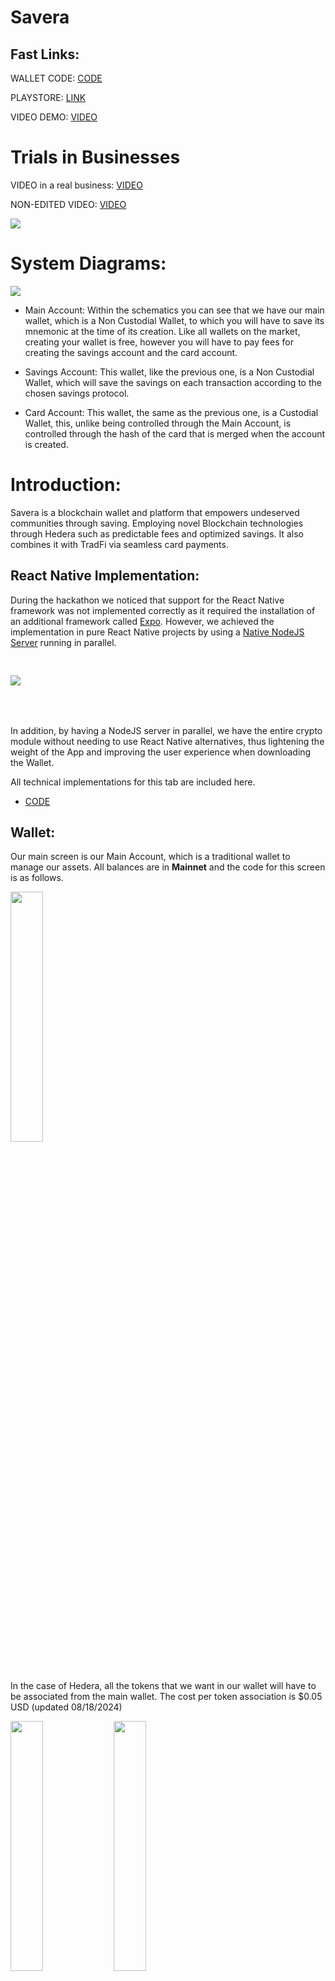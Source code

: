 # Savera

## Fast Links:

WALLET CODE: [CODE](./Savera/)

PLAYSTORE: [LINK](https://play.google.com/store/apps/details?id=com.altaga.savera)

VIDEO DEMO: [VIDEO](https://youtu.be/APm5rPMn-Kg)

# Trials in Businesses

VIDEO in a real business: [VIDEO](https://youtu.be/w2WL8tunOlk)

NON-EDITED VIDEO: [VIDEO](https://youtu.be/UTTW62M5JV4)

<img src="./Images/01.png">

# System Diagrams:

<img src="./Images/02.png">

- Main Account: Within the schematics you can see that we have our main wallet, which is a Non Custodial Wallet, to which you will have to save its mnemonic at the time of its creation. Like all wallets on the market, creating your wallet is free, however you will have to pay fees for creating the savings account and the card account.

- Savings Account: This wallet, like the previous one, is a Non Custodial Wallet, which will save the savings on each transaction according to the chosen savings protocol.

- Card Account: This wallet, the same as the previous one, is a Custodial Wallet, this, unlike being controlled through the Main Account, is controlled through the hash of the card that is merged when the account is created.

# Introduction:

Savera is a blockchain wallet and platform that empowers undeserved communities through saving. Employing novel Blockchain technologies through Hedera such as predictable fees and optimized savings. It also combines it with TradFi via seamless card payments.

## React Native Implementation:

During the hackathon we noticed that support for the React Native framework was not implemented correctly as it required the installation of an additional framework called [Expo](https://expo.dev/). However, we achieved the implementation in pure React Native projects by using a [Native NodeJS Server](https://github.com/nodejs-mobile/nodejs-mobile-react-native) running in parallel.

<img src="./Images/03.png" style="margin-top:30px;margin-bottom:50px;">

In addition, by having a NodeJS server in parallel, we have the entire crypto module without needing to use React Native alternatives, thus lightening the weight of the App and improving the user experience when downloading the Wallet.

All technical implementations for this tab are included here.

- [CODE](./Savera/nodejs-assets/nodejs-project/main.js)

## Wallet:

Our main screen is our Main Account, which is a traditional wallet to manage our assets. All balances are in **Mainnet** and the code for this screen is as follows. 

<img src="./Images/04.png" width="32%">

In the case of Hedera, all the tokens that we want in our wallet will have to be associated from the main wallet. The cost per token association is $0.05 USD (updated 08/18/2024)

<img src="./Images/05.png" width="32%"> <img src="./Images/06.png" width="32%">

All technical implementations for this tab are included here.

- [CODE](./Savera/src/screens/main/tabs/tab1.js)

## Send:

This screen is important and allows us to make simple or batch transfers from our wallet. And the code for this screen is the following. 

<img src="./Images/07.png" width="32%"> <img src="./Images/08.png" width="32%">

It should be remembered that if the Savings account is active, one more transaction will be added to the final transfer to our savings account. All this is very easy to do with Hedera, even if Visa is one of its clients. [2](#references).

All technical implementations for this tab are included here.

- [CODE](./Savera/src/screens/sendWallet/sendWallet.js)

## Receive:

With this screen, you can easily show your Wallet to receive funds, whether Hedera or Any Token.

<img src="./Images/09.png" width="32%">

User Interface Fun Fact: To maintain the compatibility of wallets like Blade Wallet with our app, it was necessary to round the edges of the QR code in this section, since if the edges are not rounded these wallets will not read the AccountId.

<img src="./Images/10.png" width="32%">

All technical implementations for this tab are included here.
- [CODE](./Savera/src/screens/depositWallet/depositWallet.js) 

## Payment: 

In this tab we intend to make it the same as using a traditional POS, this allows us to enter the amount to be charged in USD and to be able to make the payment with one of our virtual cards. And this is the function code: 

<img src="./Images/11.png" width="32%"> <img src="./Images/12.png" width="32%"> <img src="./Images/13.png" width="32%">

All technical implementations for this tab are included here.
- [CODE](./Savera/src/screens/paymentWallet/paymentWallet.js)
- [WITHDRAW FROM CARD](./Cloud%20Functions/WithdrawCard.js)

## Savings:

The savings account is a Non Custodial Wallet which allows us to have savings based on protocols. We will explain these protocols a little later. However, on this screen you can withdraw the savings according to the defined date and the code on this screen is the next. 

<img src="./Images/14.png" width="32%"> <img src="./Images/15.png" width="32%"> <img src="./Images/16.png" width="32%">

All technical implementations for this tab are included here.
- [CODE](./Savera/src/screens/main/tabs/tab2.js)

### Savings Protocol:

- Balanced Protocol, this protocol performs a weighted rounding according to the amount to be paid in the transaction, so that the larger the transaction, the greater the savings, in order not to affect the user. And this is the function code:

        export function balancedSavingToken(number, usd1, usd2) {
            const balance = number * usd1;
            let amount = 0;
            if (balance <= 1) {
                amount = 1;
            } else if (balance > 1 && balance <= 10) {
                amount = Math.ceil(balance);
            } else if (balance > 10 && balance <= 100) {
                const intBalance = parseInt(balance, 10);
                const value = parseInt(Math.round(intBalance).toString().slice(-2), 10);
                let unit = parseInt(Math.round(intBalance).toString().slice(-1), 10);
                let decimal = parseInt(Math.round(intBalance).toString().slice(-2, -1), 10);
                if (unit < 5) {
                unit = '5';
                decimal = decimal.toString();
                } else {
                unit = '0';
                decimal = (decimal + 1).toString();
                }
                amount = intBalance - value + parseInt(decimal + unit, 10);
            } else if (balance > 100) {
                const intBalance = parseInt(Math.floor(balance / 10), 10);
                amount = (intBalance + 1) * 10;
            }
            return new Decimal(amount).sub(new Decimal(balance)).div(usd2).toNumber();
        }

- Percentage protocol, unlike the previous protocol, this one aims to always save a percentage selected in the UI.

        export function percentageSaving(number, percentage) {
            return number * (percentage / 100);
        }

All technical implementations for this tab are included here.
- [CODE](./Savera/src/utils/utils.js)

## Cards:

Finally, in the cards section, we can create a virtual card, which will help us make payments without the need for our wallet directly with a physical card in any POS terminal with Savera. And the code for this screen is the following. 

<img src="./Images/17.png" width="32%"> <img src="./Images/18.png" width="32%"> <img src="./Images/19.png" width="32%">

All technical implementations for this tab are included here.
- [CODE](./Savera/src/screens/main/tabs/tab3.js)
- [ADD CARD](./Cloud%20Functions/AddCard.js)

# References:

1. https://blog.quicknode.com/Hedera-network-quicknode-solving-blockchain-challenges-with-scalability-to-move-web3-towards-widespread-adoption/
2. https://hederafoundation.org/use-cases/defi
3. https://hedera.com/use-cases/payments
4. https://medium.com/@idoexist99/Hedera-the-speedy-new-blockchain-built-for-cool-dapps-2f39c55f8d56
